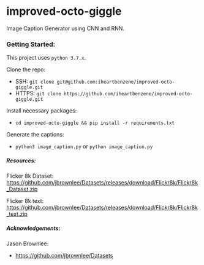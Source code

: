 # improved-octo-giggle
Image Caption Generator using CNN and RNN.

### Getting Started:
This project uses `python 3.7.x`.

Clone the repo:
+ SSH: `git clone git@github.com:iheartbenzene/improved-octo-giggle.git`
+ HTTPS: `git clone https://github.com/iheartbenzene/improved-octo-giggle.git`

Install necessary packages:
+ `cd improved-octo-giggle && pip install -r requirements.txt`

Generate the captions:
+ `python3 image_caption.py` or `python image_caption.py`

##### Resources:

Flicker 8k Dataset: https://github.com/jbrownlee/Datasets/releases/download/Flickr8k/Flickr8k_Dataset.zip

Flicker 8k text: https://github.com/jbrownlee/Datasets/releases/download/Flickr8k/Flickr8k_text.zip

##### Acknowledgements:

Jason Brownlee: 
+ https://github.com/jbrownlee/Datasets
